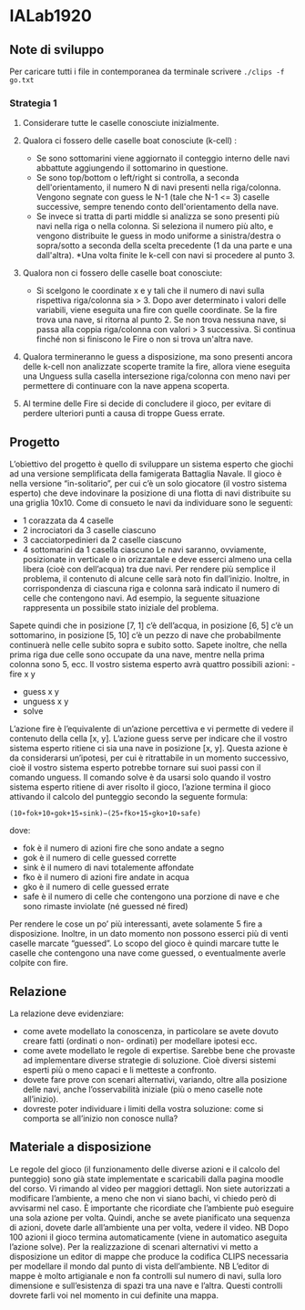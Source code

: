 # IALab1920
## Note di sviluppo
Per caricare tutti i file in contemporanea da terminale scrivere `./clips -f go.txt`

### Strategia 1
1. Considerare tutte le caselle conosciute inizialmente.
2. Qualora ci fossero delle caselle boat conosciute (k-cell) :
    * Se sono sottomarini viene aggiornato il conteggio interno delle navi abbattute aggiungendo il sottomarino in questione.
    * Se sono top/bottom o left/right si controlla, a seconda dell'orientamento, il numero N di navi presenti nella riga/colonna. Vengono segnate con guess le N-1 (tale che N-1 <= 3) caselle successive, sempre tenendo conto dell'orientamento della nave.
    * Se invece si tratta di parti middle si analizza se sono presenti più navi nella riga o nella colonna. Si seleziona il numero più alto, e vengono distribuite le guess in modo uniforme a sinistra/destra o sopra/sotto a seconda della scelta precedente (1 da una parte e una dall'altra).
    *Una volta finite le k-cell con navi si procedere al punto 3.
3. Qualora non ci fossero delle caselle boat conosciute:
    * Si scelgono le coordinate x e y tali che il numero di navi sulla rispettiva riga/colonna sia > 3. Dopo aver determinato i valori delle variabili, viene eseguita una fire con quelle coordinate. Se la fire trova una nave, si  ritorna al punto 2. Se non trova nessuna nave, si passa  alla coppia riga/colonna con valori > 3 successiva. Si continua finché non si finiscono le Fire o non si trova un'altra nave.

4. Qualora termineranno le guess a disposizione, ma sono presenti ancora delle k-cell non analizzate scoperte tramite la fire, allora viene eseguita una Unguess sulla casella intersezione riga/colonna con meno navi per permettere di continuare con la nave appena scoperta.
5. Al termine delle Fire si decide di concludere il gioco, per evitare di perdere ulteriori punti a causa di troppe Guess errate.

        


## Progetto
L’obiettivo del progetto è quello di sviluppare un sistema esperto che giochi ad una versione semplificata della famigerata Battaglia Navale.
Il gioco è nella versione “in-solitario”, per cui c’è un solo giocatore (il vostro sistema esperto) che deve indovinare la posizione di una flotta di navi distribuite su una griglia 10x10.
Come di consueto le navi da individuare sono le seguenti:
- 1 corazzata da 4 caselle
- 2 incrociatori da 3 caselle ciascuno
- 3 cacciatorpedinieri da 2 caselle ciascuno
- 4 sottomarini da 1 casella ciascuno
Le navi saranno, ovviamente, posizionate in verticale o in orizzantale e deve esserci almeno una cella libera (cioè con dell’acqua) tra due navi.
Per rendere più semplice il problema, il contenuto di alcune celle sarà noto fin dall’inizio. Inoltre, in corrispondenza di ciascuna riga e colonna sarà indicato il numero di celle che contengono navi.
Ad esempio, la seguente situazione rappresenta un possibile stato iniziale del problema.


Sapete quindi che in posizione [7, 1] c’è dell’acqua, in posizione [6, 5] c’è un sottomarino, in posizione [5, 10] c’è un pezzo di nave che probabilmente continuerà nelle celle subito sopra e subito sotto. Sapete inoltre, che nella prima riga due celle sono occupate da una nave, mentre nella prima colonna sono 5, ecc.
Il vostro sistema esperto avrà quattro possibili azioni: - fire x y
- guess x y
- unguess x y
- solve

L’azione fire è l’equivalente di un’azione percettiva e vi permette di vedere il contenuto della cella [x, y].
L’azione guess serve per indicare che il vostro sistema esperto ritiene ci sia una nave in posizione [x, y]. Questa azione è da considerarsi un’ipotesi, per cui è ritrattabile in un momento successivo, cioè il vostro sistema esperto potrebbe tornare sui suoi passi con il comando unguess.
Il comando solve è da usarsi solo quando il vostro sistema esperto ritiene di aver risolto il gioco, l’azione termina il gioco attivando il calcolo del punteggio secondo la seguente formula:

`(10∗fok+10∗gok+15∗sink)−(25∗fko+15∗gko+10∗safe)`

dove:
- fok è il numero di azioni fire che sono andate a segno
- gok è il numero di celle guessed corrette
- sink è il numero di navi totalemente affondate
- fko è il numero di azioni fire andate in acqua
- gko è il numero di celle guessed errate
- safe è il numero di celle che contengono una porzione di nave e che sono rimaste inviolate (né guessed né fired)

Per rendere le cose un po’ più interessanti, avete solamente 5 fire a disposizione. Inoltre, in un dato momento non possono esserci più di venti caselle marcate “guessed”.
Lo scopo del gioco è quindi marcare tutte le caselle che contengono una nave come guessed, o eventualmente averle colpite con fire.

## Relazione
La relazione deve evidenziare:
- come avete modellato la conoscenza, in particolare se avete dovuto creare fatti (ordinati o non- ordinati) per modellare ipotesi ecc.
- come avete modellato le regole di expertise. Sarebbe bene che provaste ad implementare diverse strategie di soluzione. Cioè diversi sistemi esperti più o meno capaci e li metteste a confronto.
- dovete fare prove con scenari alternativi, variando, oltre alla posizione delle navi, anche l’osservabilità iniziale (più o meno caselle note all’inizio).
- dovreste poter individuare i limiti della vostra soluzione: come si comporta se all’inizio non conosce nulla?

## Materiale a disposizione
Le regole del gioco (il funzionamento delle diverse azioni e il calcolo del punteggio) sono già state implementate e scaricabili dalla pagina moodle del corso. Vi rimando al video per maggiori dettagli. Non siete autorizzati a modificare l’ambiente, a meno che non vi siano bachi, vi chiedo però di avvisarmi nel caso.
È importante che ricordiate che l’ambiente può eseguire una sola azione per volta. Quindi, anche se avete pianificato una sequenza di azioni, dovete darle all’ambiente una per volta, vedere il video. NB Dopo 100 azioni il gioco termina automaticamente (viene in automatico aseguita l’azione solve).
Per la realizzazione di scenari alternativi vi metto a disposizione un editor di mappe che produce la codifica CLIPS necessaria per modellare il mondo dal punto di vista dell’ambiente.
NB L’editor di mappe è molto artigianale e non fa controlli sul numero di navi, sulla loro dimensione e sull’esistenza di spazi tra una nave e l’altra. Questi controlli dovrete farli voi nel momento in cui definite una mappa.